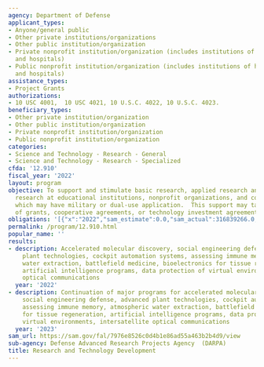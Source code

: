 ```yaml
---
agency: Department of Defense
applicant_types:
- Anyone/general public
- Other private institutions/organizations
- Other public institution/organization
- Private nonprofit institution/organization (includes institutions of higher education
  and hospitals)
- Public nonprofit institution/organization (includes institutions of higher education
  and hospitals)
assistance_types:
- Project Grants
authorizations:
- 10 USC 4001,  10 USC 4021, 10 U.S.C. 4022, 10 U.S.C. 4023.
beneficiary_types:
- Other private institution/organization
- Other public institution/organization
- Private nonprofit institution/organization
- Public nonprofit institution/organization
categories:
- Science and Technology - Research - General
- Science and Technology - Research - Specialized
cfda: '12.910'
fiscal_year: '2022'
layout: program
objective: To support and stimulate basic research, applied research and advanced
  research at educational institutions, nonprofit organizations, and commercial firms,
  which may have military or dual-use application.  This support may take the form
  of grants, cooperative agreements, or technology investment agreements (TIAs).
obligations: '[{"x":"2022","sam_estimate":0.0,"sam_actual":316839266.0,"usa_spending_actual":410746476.08},{"x":"2023","sam_estimate":265000000.0,"sam_actual":0.0,"usa_spending_actual":282458874.55},{"x":"2024","sam_estimate":272000000.0,"sam_actual":0.0,"usa_spending_actual":0.0}]'
permalink: /program/12.910.html
popular_name: ''
results:
- description: Accelerated molecular discovery, social engineering defense, advanced
    plant technologies, cockpit automation systems, assessing immune memory, atmospheric
    water extraction, battlefield medicine, bioelectronics for tissue regeneration,
    artificial intelligence programs, data protection of virtual environments, intersatellite
    optical communications
  year: '2022'
- description: Continuation of major programs for accelerated molecular discovery,
    social engineering defense, advanced plant technologies, cockpit automation systems,
    assessing immune memory, atmospheric water extraction, battlefield medicine, bioelectronics
    for tissue regeneration, artificial intelligence programs, data protection of
    virtual environments, intersatellite optical communications
  year: '2023'
sam_url: https://sam.gov/fal/7976e8526c0d4b1e86ad55a463b2b4d9/view
sub-agency: Defense Advanced Research Projects Agency  (DARPA)
title: Research and Technology Development
---
```


